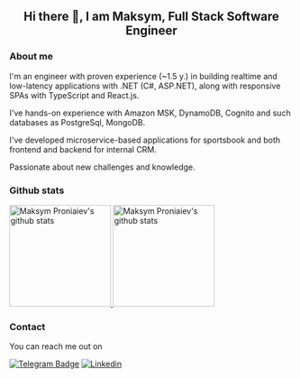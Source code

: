 <h2 align="center"> Hi there 👋, I am Maksym, Full Stack Software Engineer<br/> </h2> 

### About me
I'm an engineer with proven experience (~1.5 y.) in building realtime and low-latency applications with .NET (C#, ASP.NET), along with responsive SPAs with TypeScript and React.js.

I've hands-on experience with Amazon MSK, DynamoDB, Cognito and such databases as PostgreSql, MongoDB. 

I've developed microservice-based applications for sportsbook and both frontend and backend for internal CRM.

Passionate about new challenges and knowledge.

### Github stats
<p>
<a href="https://gitstats.me/nielemptiness" target="_blank">
  <img height="180em" alt="Maksym Proniaiev's github stats" src="https://github-readme-stats-eight-theta.vercel.app/api?username=nielemptiness&show_icons=true&theme=react&include_all_commits=true&count_private=true"/>
  <img height="180em" alt="Maksym Proniaiev's github stats" src="https://github-readme-stats-eight-theta.vercel.app/api/top-langs/?username=nielemptiness&layout=compact&langs_count=8&theme=react"/>
</a>
</p>

### Contact
You can reach me out on 

[![Telegram Badge](https://img.shields.io/badge/-telegram-grey?style=flat&logo=telegram&logoColor=white&link=https://t.me/radioemptiness)](https://t.me/radioemptiness)
[![Linkedin](https://img.shields.io/badge/-LinkedIn-blue?style=flat&logo=Linkedin&logoColor=white&link=https://www.linkedin.com/in/proniaiev/)](https://www.linkedin.com/in/proniaiev)
